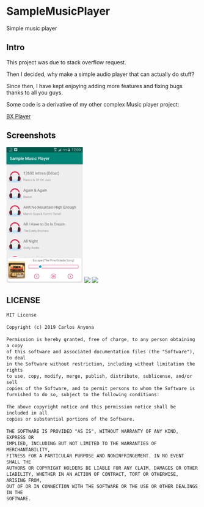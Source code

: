 # SampleMusicPlayer
Simple music player
## Intro
This project was due to stack overflow request.

Then I decided, why make a simple audio player that can actually do stuff?

Since then, I have kept enjoying adding more features and fixing bugs thanks to all you guys.

Some code is a derivative of my other complex Music player project:

[BX Player](https://github.com/carloscj6/BXPlayer)
## Screenshots
<img src="/screenshots/screenshot" width="200px"> <img src="/screenshots/Screenshot_2019-02-14-13-17-12.png" width="200px">
<img src="/screenshots/Screenshot_2019-02-14-13-17-20.png" width="200px">

LICENSE
-------
    MIT License

    Copyright (c) 2019 Carlos Anyona

    Permission is hereby granted, free of charge, to any person obtaining a copy
    of this software and associated documentation files (the "Software"), to deal
    in the Software without restriction, including without limitation the rights
    to use, copy, modify, merge, publish, distribute, sublicense, and/or sell
    copies of the Software, and to permit persons to whom the Software is
    furnished to do so, subject to the following conditions:

    The above copyright notice and this permission notice shall be included in all
    copies or substantial portions of the Software.

    THE SOFTWARE IS PROVIDED "AS IS", WITHOUT WARRANTY OF ANY KIND, EXPRESS OR
    IMPLIED, INCLUDING BUT NOT LIMITED TO THE WARRANTIES OF MERCHANTABILITY,
    FITNESS FOR A PARTICULAR PURPOSE AND NONINFRINGEMENT. IN NO EVENT SHALL THE
    AUTHORS OR COPYRIGHT HOLDERS BE LIABLE FOR ANY CLAIM, DAMAGES OR OTHER
    LIABILITY, WHETHER IN AN ACTION OF CONTRACT, TORT OR OTHERWISE, ARISING FROM,
    OUT OF OR IN CONNECTION WITH THE SOFTWARE OR THE USE OR OTHER DEALINGS IN THE
    SOFTWARE.
